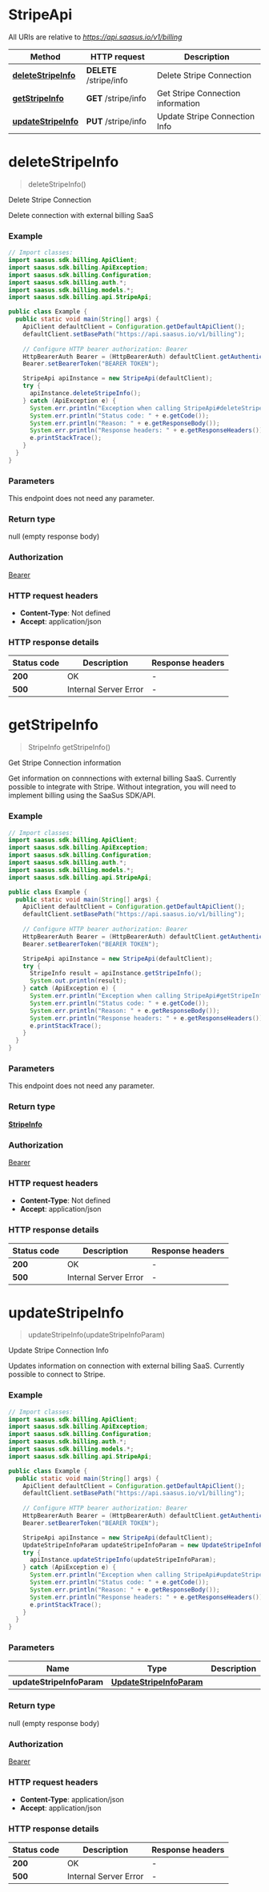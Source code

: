 # StripeApi

All URIs are relative to *https://api.saasus.io/v1/billing*

| Method | HTTP request | Description |
|------------- | ------------- | -------------|
| [**deleteStripeInfo**](StripeApi.md#deleteStripeInfo) | **DELETE** /stripe/info | Delete Stripe Connection |
| [**getStripeInfo**](StripeApi.md#getStripeInfo) | **GET** /stripe/info | Get Stripe Connection information |
| [**updateStripeInfo**](StripeApi.md#updateStripeInfo) | **PUT** /stripe/info | Update Stripe Connection Info |


<a id="deleteStripeInfo"></a>
# **deleteStripeInfo**
> deleteStripeInfo()

Delete Stripe Connection

Delete connection with external billing SaaS 

### Example
```java
// Import classes:
import saasus.sdk.billing.ApiClient;
import saasus.sdk.billing.ApiException;
import saasus.sdk.billing.Configuration;
import saasus.sdk.billing.auth.*;
import saasus.sdk.billing.models.*;
import saasus.sdk.billing.api.StripeApi;

public class Example {
  public static void main(String[] args) {
    ApiClient defaultClient = Configuration.getDefaultApiClient();
    defaultClient.setBasePath("https://api.saasus.io/v1/billing");
    
    // Configure HTTP bearer authorization: Bearer
    HttpBearerAuth Bearer = (HttpBearerAuth) defaultClient.getAuthentication("Bearer");
    Bearer.setBearerToken("BEARER TOKEN");

    StripeApi apiInstance = new StripeApi(defaultClient);
    try {
      apiInstance.deleteStripeInfo();
    } catch (ApiException e) {
      System.err.println("Exception when calling StripeApi#deleteStripeInfo");
      System.err.println("Status code: " + e.getCode());
      System.err.println("Reason: " + e.getResponseBody());
      System.err.println("Response headers: " + e.getResponseHeaders());
      e.printStackTrace();
    }
  }
}
```

### Parameters
This endpoint does not need any parameter.

### Return type

null (empty response body)

### Authorization

[Bearer](../README.md#Bearer)

### HTTP request headers

 - **Content-Type**: Not defined
 - **Accept**: application/json

### HTTP response details
| Status code | Description | Response headers |
|-------------|-------------|------------------|
| **200** | OK |  -  |
| **500** | Internal Server Error |  -  |

<a id="getStripeInfo"></a>
# **getStripeInfo**
> StripeInfo getStripeInfo()

Get Stripe Connection information

Get information on connnections with external billing SaaS. Currently possible to integrate with Stripe. Without integration, you will need to implement billing using the SaaSus SDK/API. 

### Example
```java
// Import classes:
import saasus.sdk.billing.ApiClient;
import saasus.sdk.billing.ApiException;
import saasus.sdk.billing.Configuration;
import saasus.sdk.billing.auth.*;
import saasus.sdk.billing.models.*;
import saasus.sdk.billing.api.StripeApi;

public class Example {
  public static void main(String[] args) {
    ApiClient defaultClient = Configuration.getDefaultApiClient();
    defaultClient.setBasePath("https://api.saasus.io/v1/billing");
    
    // Configure HTTP bearer authorization: Bearer
    HttpBearerAuth Bearer = (HttpBearerAuth) defaultClient.getAuthentication("Bearer");
    Bearer.setBearerToken("BEARER TOKEN");

    StripeApi apiInstance = new StripeApi(defaultClient);
    try {
      StripeInfo result = apiInstance.getStripeInfo();
      System.out.println(result);
    } catch (ApiException e) {
      System.err.println("Exception when calling StripeApi#getStripeInfo");
      System.err.println("Status code: " + e.getCode());
      System.err.println("Reason: " + e.getResponseBody());
      System.err.println("Response headers: " + e.getResponseHeaders());
      e.printStackTrace();
    }
  }
}
```

### Parameters
This endpoint does not need any parameter.

### Return type

[**StripeInfo**](StripeInfo.md)

### Authorization

[Bearer](../README.md#Bearer)

### HTTP request headers

 - **Content-Type**: Not defined
 - **Accept**: application/json

### HTTP response details
| Status code | Description | Response headers |
|-------------|-------------|------------------|
| **200** | OK |  -  |
| **500** | Internal Server Error |  -  |

<a id="updateStripeInfo"></a>
# **updateStripeInfo**
> updateStripeInfo(updateStripeInfoParam)

Update Stripe Connection Info

Updates information on connection with external billing SaaS. Currently possible to connect to Stripe. 

### Example
```java
// Import classes:
import saasus.sdk.billing.ApiClient;
import saasus.sdk.billing.ApiException;
import saasus.sdk.billing.Configuration;
import saasus.sdk.billing.auth.*;
import saasus.sdk.billing.models.*;
import saasus.sdk.billing.api.StripeApi;

public class Example {
  public static void main(String[] args) {
    ApiClient defaultClient = Configuration.getDefaultApiClient();
    defaultClient.setBasePath("https://api.saasus.io/v1/billing");
    
    // Configure HTTP bearer authorization: Bearer
    HttpBearerAuth Bearer = (HttpBearerAuth) defaultClient.getAuthentication("Bearer");
    Bearer.setBearerToken("BEARER TOKEN");

    StripeApi apiInstance = new StripeApi(defaultClient);
    UpdateStripeInfoParam updateStripeInfoParam = new UpdateStripeInfoParam(); // UpdateStripeInfoParam | 
    try {
      apiInstance.updateStripeInfo(updateStripeInfoParam);
    } catch (ApiException e) {
      System.err.println("Exception when calling StripeApi#updateStripeInfo");
      System.err.println("Status code: " + e.getCode());
      System.err.println("Reason: " + e.getResponseBody());
      System.err.println("Response headers: " + e.getResponseHeaders());
      e.printStackTrace();
    }
  }
}
```

### Parameters

| Name | Type | Description  | Notes |
|------------- | ------------- | ------------- | -------------|
| **updateStripeInfoParam** | [**UpdateStripeInfoParam**](UpdateStripeInfoParam.md)|  | [optional] |

### Return type

null (empty response body)

### Authorization

[Bearer](../README.md#Bearer)

### HTTP request headers

 - **Content-Type**: application/json
 - **Accept**: application/json

### HTTP response details
| Status code | Description | Response headers |
|-------------|-------------|------------------|
| **200** | OK |  -  |
| **500** | Internal Server Error |  -  |


